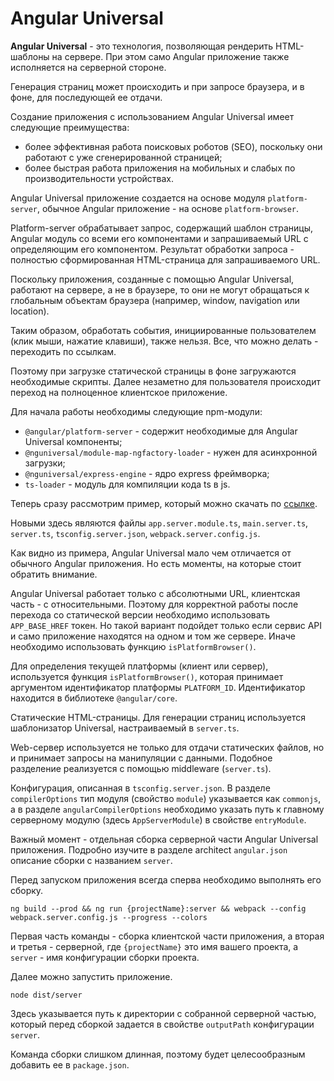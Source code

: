 # Angular Universal

**Angular Universal** - это технология, позволяющая рендерить HTML-шаблоны на сервере. При этом само Angular приложение также исполняется на серверной стороне.

Генерация страниц может происходить и при запросе браузера, и в фоне, для последующей ее отдачи.

Создание приложения с использованием Angular Universal имеет следующие преимущества:

- более эффективная работа поисковых роботов (SEO), поскольку они работают с уже сгенерированной страницей;
- более быстрая работа приложения на мобильных и слабых по производительности устройствах.

Angular Universal приложение создается на основе модуля `platform-server`, обычное Angular приложение - на основе `platform-browser`.

Platform-server обрабатывает запрос, содержащий шаблон страницы, Angular модуль со всеми его компонентами и запрашиваемый URL с определяющим его компонентом. Результат обработки запроса - полностью сформированная HTML-страница для запрашиваемого URL.

Поскольку приложения, созданные с помощью Angular Universal, работают на сервере, а не в браузере, то они не могут обращаться к глобальным объектам браузера (например, window, navigation или location).

Таким образом, обработать события, инициированные пользователем (клик мыши, нажатие клавиши), также нельзя. Все, что можно делать - переходить по ссылкам.

Поэтому при загрузке статической страницы в фоне загружаются необходимые скрипты. Далее незаметно для пользователя происходит переход на полноценное клиентское приложение.

Для начала работы необходимы следующие npm-модули:

- `@angular/platform-server` - содержит необходимые для Angular Universal компоненты;
- `@nguniversal/module-map-ngfactory-loader` - нужен для асинхронной загрузки;
- `@nguniversal/express-engine` - ядро express фреймворка;
- `ts-loader` - модуль для компиляции кода ts в js.

Теперь сразу рассмотрим пример, который можно скачать по [ссылке](angular-ssr.zip).

Новыми здесь являются файлы `app.server.module.ts`, `main.server.ts`, `server.ts`, `tsconfig.server.json`, `webpack.server.config.js`.

Как видно из примера, Angular Universal мало чем отличается от обычного Angular приложения. Но есть моменты, на которые стоит обратить внимание.

Angular Universal работает только с абсолютными URL, клиентская часть - с относительными. Поэтому для корректной работы после перехода со статической версии необходимо использовать `APP_BASE_HREF` токен. Но такой вариант подойдет только если сервис API и само приложение находятся на одном и том же сервере. Иначе необходимо использовать функцию `isPlatformBrowser()`.

Для определения текущей платформы (клиент или сервер), используется функция `isPlatformBrowser()`, которая принимает аргументом идентификатор платформы `PLATFORM_ID`. Идентификатор находится в библиотеке `@angular/core`.

Статические HTML-страницы. Для генерации страниц используется шаблонизатор Universal, настраиваемый в `server.ts`.

Web-сервер используется не только для отдачи статических файлов, но и принимает запросы на манипуляции с данными. Подобное разделение реализуется с помощью middleware (`server.ts`).

Конфигурация, описанная в `tsconfig.server.json`. В разделе `compilerOptions` тип модуля (свойство `module`) указывается как `commonjs`, а в разделе `angularCompilerOptions` необходимо указать путь к главному серверному модулю (здесь `AppServerModule`) в свойстве `entryModule`.

Важный момент - отдельная сборка серверной части Angular Universal приложения. Подробно изучите в разделе architect `angular.json` описание сборки с названием `server`.

Перед запуском приложения всегда сперва необходимо выполнять его сборку.

```
ng build --prod && ng run {projectName}:server && webpack --config webpack.server.config.js --progress --colors
```

Первая часть команды - сборка клиентской части приложения, а вторая и третья - серверной, где `{projectName}` это имя вашего проекта, а `server` - имя конфигурации сборки проекта.

Далее можно запустить приложение.

```
node dist/server
```

Здесь указывается путь к директории с собранной серверной частью, который перед сборкой задается в свойстве `outputPath` конфигурации `server`.

Команда сборки слишком длинная, поэтому будет целесообразным добавить ее в `package.json`.
